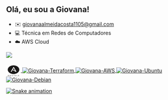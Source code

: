 ## Olá, eu sou a Giovana!
* :envelope:  giovanaalmeidacosta1105@gmail.com
* :computer:  Técnica em Redes de Computadores
* :cloud:  AWS Cloud
 
<div>
  <a href="https://github.com/giovana-git">
  <img height="180em" src="https://github-readme-stats.vercel.app/api?username=giovana-git&show_icons=true&theme=dracula&include_all_commits=true&count_private=true"/>

</div>
<div style="display: inline_block"><br>
  <img align="center" alt="Giovana-Ansible" height="30" width="40" src="https://github.com/devicons/devicon/blob/master/icons/ansible/ansible-original-wordmark.svg">
  <img align="center" alt="Giovana-Terraform" height="30" width="40" src="https://cdn.jsdelivr.net/gh/devicons/devicon/icons/terraform/terraform-original.svg">
  <img align="center" alt="Giovana-AWS" height="30" width="40" src="https://cdn.jsdelivr.net/gh/devicons/devicon/icons/amazonwebservices/amazonwebservices-original.svg">
  <img align="center" alt="Giovana-Ubuntu" height="30" width="40" src="https://cdn.jsdelivr.net/gh/devicons/devicon/icons/ubuntu/ubuntu-plain.svg">
  <img align="center" alt="Giovana-Debian" height="30" width="40" src="https://cdn.jsdelivr.net/gh/devicons/devicon/icons/debian/debian-original.svg"> 
  
  
![Snake animation](https://github.com/giovana-git/giovana-git/blob/output/github-contribution-grid-snake.svg)
    
</div>
  
